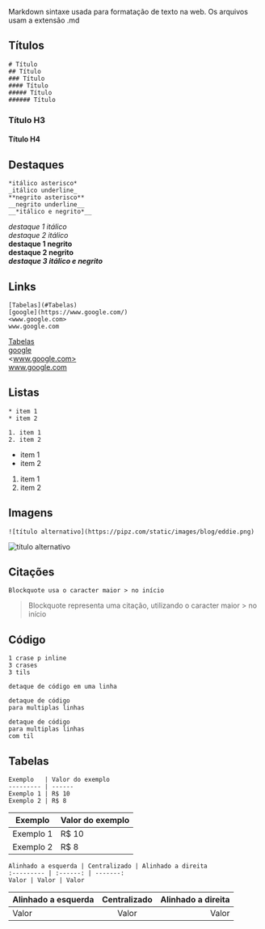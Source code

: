 Markdown sintaxe usada para formatação de texto na web. 
Os arquivos usam a extensão .md 

## Títulos
```
# Título
## Título
### Título
#### Título
##### Título
###### Título
```
### Título H3
#### Título H4

## Destaques
```
*itálico asterisco*
_itálico underline_
**negrito asterisco**
__negrito underline__
__*itálico e negrito*__
```
*destaque 1 itálico*  
_destaque 2 itálico_  
**destaque 1 negrito**  
__destaque 2 negrito__  
__*destaque 3 itálico e negrito*__

## Links
```
[Tabelas](#Tabelas)
[google](https://www.google.com/) 
<www.google.com>  
www.google.com
```
[Tabelas](#Tabelas)  
[google](https://www.google.com/)  
<www.google.com>    
www.google.com

## Listas
```
* item 1
* item 2

1. item 1
2. item 2
```
* item 1
* item 2

1. item 1
2. item 2

## Imagens
```
![título alternativo](https://pipz.com/static/images/blog/eddie.png)
```
![título alternativo](https://pipz.com/static/images/blog/eddie.png)

## Citações
```
Blockquote usa o caracter maior > no início
```
>Blockquote representa uma citação, utilizando o caracter maior > no início

## Código
```
1 crase p inline
3 crases
3 tils
```
`detaque de código em uma linha`
```
detaque de código
para multiplas linhas
```
~~~
detaque de código
para multiplas linhas
com til
~~~

## Tabelas
```
Exemplo   | Valor do exemplo
--------- | ------
Exemplo 1 | R$ 10
Exemplo 2 | R$ 8
```
Exemplo   | Valor do exemplo
--------- | ------
Exemplo 1 | R$ 10
Exemplo 2 | R$ 8

```
Alinhado a esquerda | Centralizado | Alinhado a direita
:--------- | :------: | -------:
Valor | Valor | Valor
```
Alinhado a esquerda | Centralizado | Alinhado a direita
:--------- | :------: | -------:
Valor | Valor | Valor
